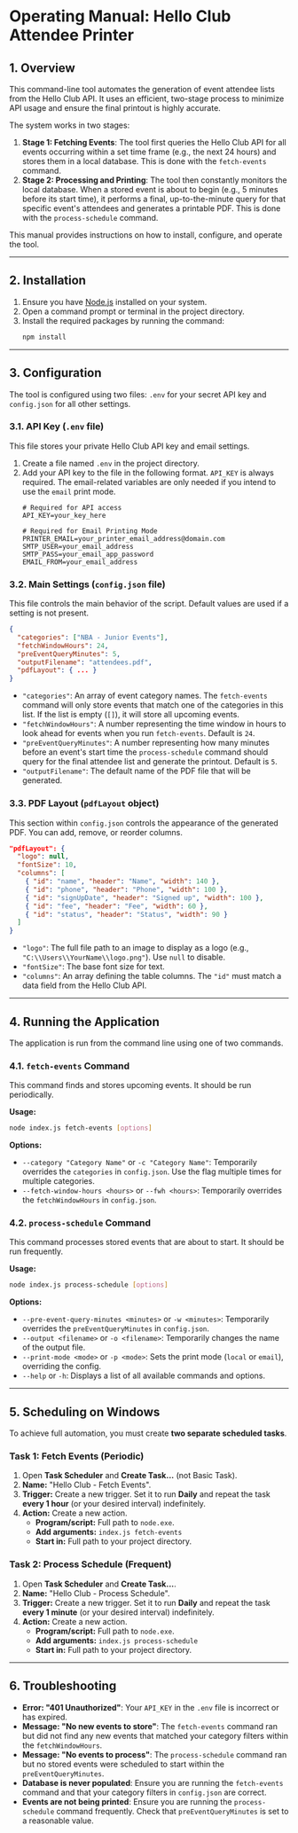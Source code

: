 # Operating Manual: Hello Club Attendee Printer

## 1. Overview

This command-line tool automates the generation of event attendee lists from the Hello Club API. It uses an efficient, two-stage process to minimize API usage and ensure the final printout is highly accurate.

The system works in two stages:
1.  **Stage 1: Fetching Events**: The tool first queries the Hello Club API for all events occurring within a set time frame (e.g., the next 24 hours) and stores them in a local database. This is done with the `fetch-events` command.
2.  **Stage 2: Processing and Printing**: The tool then constantly monitors the local database. When a stored event is about to begin (e.g., 5 minutes before its start time), it performs a final, up-to-the-minute query for that specific event's attendees and generates a printable PDF. This is done with the `process-schedule` command.

This manual provides instructions on how to install, configure, and operate the tool.

---

## 2. Installation

1.  Ensure you have [Node.js](https://nodejs.org/) installed on your system.
2.  Open a command prompt or terminal in the project directory.
3.  Install the required packages by running the command:
    ```bash
    npm install
    ```

---

## 3. Configuration

The tool is configured using two files: `.env` for your secret API key and `config.json` for all other settings.

### 3.1. API Key (`.env` file)

This file stores your private Hello Club API key and email settings.

1.  Create a file named `.env` in the project directory.
2.  Add your API key to the file in the following format. `API_KEY` is always required. The email-related variables are only needed if you intend to use the `email` print mode.
    ```
    # Required for API access
    API_KEY=your_key_here

    # Required for Email Printing Mode
    PRINTER_EMAIL=your_printer_email_address@domain.com
    SMTP_USER=your_email_address
    SMTP_PASS=your_email_app_password
    EMAIL_FROM=your_email_address
    ```

### 3.2. Main Settings (`config.json` file)

This file controls the main behavior of the script. Default values are used if a setting is not present.

```json
{
  "categories": ["NBA - Junior Events"],
  "fetchWindowHours": 24,
  "preEventQueryMinutes": 5,
  "outputFilename": "attendees.pdf",
  "pdfLayout": { ... }
}
```

*   `"categories"`: An array of event category names. The `fetch-events` command will only store events that match one of the categories in this list. If the list is empty (`[]`), it will store all upcoming events.
*   `"fetchWindowHours"`: A number representing the time window in hours to look ahead for events when you run `fetch-events`. Default is `24`.
*   `"preEventQueryMinutes"`: A number representing how many minutes before an event's start time the `process-schedule` command should query for the final attendee list and generate the printout. Default is `5`.
*   `"outputFilename"`: The default name of the PDF file that will be generated.

### 3.3. PDF Layout (`pdfLayout` object)

This section within `config.json` controls the appearance of the generated PDF. You can add, remove, or reorder columns.

```json
"pdfLayout": {
  "logo": null,
  "fontSize": 10,
  "columns": [
    { "id": "name", "header": "Name", "width": 140 },
    { "id": "phone", "header": "Phone", "width": 100 },
    { "id": "signUpDate", "header": "Signed up", "width": 100 },
    { "id": "fee", "header": "Fee", "width": 60 },
    { "id": "status", "header": "Status", "width": 90 }
  ]
}
```
*   `"logo"`: The full file path to an image to display as a logo (e.g., `"C:\\Users\\YourName\\logo.png"`). Use `null` to disable.
*   `"fontSize"`: The base font size for text.
*   `"columns"`: An array defining the table columns. The `"id"` must match a data field from the Hello Club API.

---

## 4. Running the Application

The application is run from the command line using one of two commands.

### 4.1. `fetch-events` Command

This command finds and stores upcoming events. It should be run periodically.

**Usage:**
```bash
node index.js fetch-events [options]
```

**Options:**
*   `--category "Category Name"` or `-c "Category Name"`: Temporarily overrides the `categories` in `config.json`. Use the flag multiple times for multiple categories.
*   `--fetch-window-hours <hours>` or `--fwh <hours>`: Temporarily overrides the `fetchWindowHours` in `config.json`.

### 4.2. `process-schedule` Command

This command processes stored events that are about to start. It should be run frequently.

**Usage:**
```bash
node index.js process-schedule [options]
```

**Options:**
*   `--pre-event-query-minutes <minutes>` or `-w <minutes>`: Temporarily overrides the `preEventQueryMinutes` in `config.json`.
*   `--output <filename>` or `-o <filename>`: Temporarily changes the name of the output file.
*   `--print-mode <mode>` or `-p <mode>`: Sets the print mode (`local` or `email`), overriding the config.
*   `--help` or `-h`: Displays a list of all available commands and options.

---

## 5. Scheduling on Windows

To achieve full automation, you must create **two separate scheduled tasks**.

### Task 1: Fetch Events (Periodic)
1.  Open **Task Scheduler** and **Create Task...** (not Basic Task).
2.  **Name:** "Hello Club - Fetch Events".
3.  **Trigger:** Create a new trigger. Set it to run **Daily** and repeat the task **every 1 hour** (or your desired interval) indefinitely.
4.  **Action:** Create a new action.
    *   **Program/script:** Full path to `node.exe`.
    *   **Add arguments:** `index.js fetch-events`
    *   **Start in:** Full path to your project directory.

### Task 2: Process Schedule (Frequent)
1.  Open **Task Scheduler** and **Create Task...**.
2.  **Name:** "Hello Club - Process Schedule".
3.  **Trigger:** Create a new trigger. Set it to run **Daily** and repeat the task **every 1 minute** (or your desired interval) indefinitely.
4.  **Action:** Create a new action.
    *   **Program/script:** Full path to `node.exe`.
    *   **Add arguments:** `index.js process-schedule`
    *   **Start in:** Full path to your project directory.

---

## 6. Troubleshooting

*   **Error: "401 Unauthorized"**: Your `API_KEY` in the `.env` file is incorrect or has expired.
*   **Message: "No new events to store"**: The `fetch-events` command ran but did not find any new events that matched your category filters within the `fetchWindowHours`.
*   **Message: "No events to process"**: The `process-schedule` command ran but no stored events were scheduled to start within the `preEventQueryMinutes`.
*   **Database is never populated**: Ensure you are running the `fetch-events` command and that your category filters in `config.json` are correct.
*   **Events are not being printed**: Ensure you are running the `process-schedule` command frequently. Check that `preEventQueryMinutes` is set to a reasonable value.
